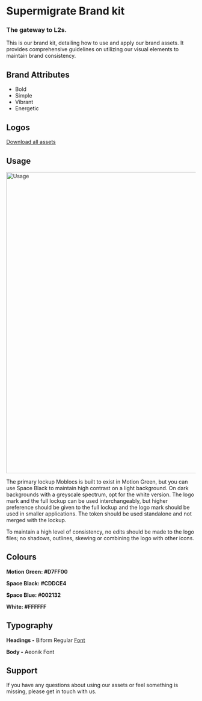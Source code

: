 # Supermigrate Brand kit
### The gateway to L2s.

This is our brand kit, detailing how to use and apply our brand assets. It provides comprehensive guidelines on utilizing our visual elements to maintain brand consistency.

## Brand Attributes
- Bold
- Simple
- Vibrant
- Energetic


## Logos

[Download all assets](https://drive.google.com/file/d/1hz73W0A59BikAkvCN01Uy0GpB41Qcbr4/view?usp=drivesdk)

## Usage
<p>
<img title="Usage" src= "https://res.cloudinary.com/njokuscript/image/upload/v1715981416/Logo_use_yktfgj.jpg" width="800px"/>
</p>

The primary lockup Moblocs is built to exist in Motion Green, but you can use Space Black to maintain high contrast on a light background. On dark backgrounds with a greyscale spectrum, opt for the white version.  The logo mark and the full lockup can be used interchangeably, but higher preference should be given to the full lockup and the logo mark should be used in smaller applications. The token should be used standalone and not merged with the lockup. 

To maintain a high level of consistency, no edits should be made to the logo files; no shadows, outlines, skewing or combining the logo with other icons.

## Colours


**Motion Green: #D7FF00**

**Space Black: #CDDCE4**

**Space Blue: #002132**

**White: #FFFFFF**

## Typography


**Headings -** Biform Regular [Font](https://drive.google.com/file/d/1RFO9ZaIAoDXOOtyFaIZXUr453NWkGaf8/view?usp=drivesdk)

**Body -** Aeonik Font

## Support

If you have any questions about using our assets or feel something is missing, please get in touch with us.
